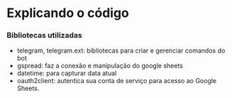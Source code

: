# Explicando o código
### Bibliotecas utilizadas

- telegram, telegram.ext: bibliotecas para criar e gerenciar comandos do bot
- gspread: faz a conexão e manipulação do google sheets
- datetime: para capturar data atual
- oauth2client: autentica sua conta de serviço para acesso ao Google Sheets.
